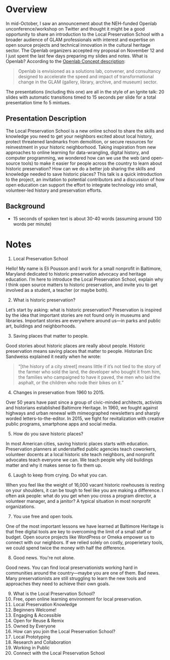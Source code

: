 # Overview

In mid-October, I saw an announcement about the NEH-funded Openlab unconference/workshop on Twitter and thought it might be a good opportunity to share an introduction to the Local Preservation School with a broader audience of GLAM professionals with interest and expertise on open source projects and technical innovation in the cultural heritage sector. The Openlab organizers accepted my proposal on November 12 and I just spent the last few days preparing my slides and notes. What is Openlab? According to the [Openlab Concept description](http://openlabworkshop.wikispaces.com/Openlab+Concept):

>Openlab is envisioned as a solutions lab, convener, and consultancy designed to accelerate the speed and impact of transformational change in the GLAM (gallery, library, archive, and museum) sector.

The presentations (including this one) are all in the style of an Ignite talk: 20 slides with automatic transitions timed to 15 seconds per slide for a total presentation time fo 5 mintues.

## Presentation Description

The Local Preservation School is a new online school to share the skills and knowledge you need to get your neighbors excited about local history, protect threatened landmarks from demolition, or secure resources for reinvestment in your historic neighborhood. Taking inspiration from new approaches to online learning for data-wrangling, digital history, and computer programming, we wondered how can we use the web (and open-source tools) to make it easier for people across the country to learn about historic preservation? How can we do a better job sharing the skills and knowledge needed to save historic places? This talk is a quick introduction to the project, an invitation to potential contributors and a discussion of how open education can support the effort to integrate technology into small, volunteer-led history and preservation efforts.

## Background

- 15 seconds of spoken text is about 30-40 words (assuming around 130 words per minute)

# Notes

1. Local Preservation School

Hello! My name is Eli Pousson and I work for a small nonprofit in Baltimore, Maryland dedicated to historic preservation advocacy and heritage education. I’m here to introduce the Local Preservation School, explain why I think open source matters to historic preservation, and invite you to get involved as a student, a teacher (or maybe both).

2. What is historic preservation?

Let’s start by asking: what is historic preservation? Preservation is inspired by the idea that important stories are not found only in museums and libraries. Important stories are everywhere around us—in parks and public art, buildings and neighborhoods. 

3. Saving places that matter to people.

Good stories about historic places are really about people. Historic preservation means saving places that matter to people. Historian Eric Sandweiss explained it neatly when he wrote:

>“\[the history of a city street] means little if it’s not tied to the story of the farmer who sold the land, the developer who bought it from him, the families who campaigned to have it paved, the men who laid the asphalt, or the children who rode their bikes on it.”

4. Changes in preservation from 1960 to 2015.

Over 50 years have past since a group of civic-minded architects, activists and historians established Baltimore Heritage. In 1960, we fought against highways and urban renewal with mimeographed newsletters and sharply worded letters-to-the-editor. In 2015, we fight for revitalization with creative public programs, smartphone apps and social media.

5. How do you save historic places?

In most American cities, saving historic places starts with education. Preservation planners at understaffed public agencies teach coworkers, volunteer docents at a local historic site teach neighbors, and nonprofit advocates teach everyone we can. We teach people why old buildings matter and why it makes sense to fix them up.

6. Laugh to keep from crying. Do what you can.

When you feel like the weight of 16,000 vacant historic rowhouses is resting on your shoulders, it can be tough to feel like you are making a difference. I often ask people: what do you get when you cross a program director, a volunteer manager, and a janitor? A typical situation in most nonprofit organizations.

7. You use free and open tools.

One of the most important lessons we have learned at Baltimore Heritage is that free digital tools are key to overcoming the limit of a small staff or budget. Open source projects like WordPress or Omeka empower us to connect with our neighbors. If we relied solely on costly, properietary tools, we could spend twice the money with half the difference.

8. Good news. You're not alone.

Good news. You can find local preservationists working hard in communities around the country—maybe you are one of them. Bad news. Many preservationists are still struggling to learn the new tools and approaches they need to achieve their own goals.

9. What is the Local Preservation School?
10. Free, open online learning environment for local preservation.
11. Local Preservation Knowledge
12. Beginners Welcome!
13. Engaging & Accessible
14. Open for Reuse & Remix
15. Owned by Everyone
16. How can you join the Local Preservation School?
17. Local Prototyping
18. Research and Collaboration
19. Working in Public
20. Connect with the Local Preservation School
